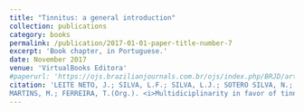 ```yaml
---
title: "Tinnitus: a general introduction"
collection: publications
category: books
permalink: /publication/2017-01-01-paper-title-number-7
excerpt: 'Book chapter, in Portuguese.'
date: November 2017
venue: 'VirtualBooks Editora'
#paperurl: 'https://ojs.brazilianjournals.com.br/ojs/index.php/BRJD/article/view/54617'
citation: 'LEITE NETO, J.; SILVA, L.F.; SILVA, L.J.; SOTERO SILVA, N.; ARAUJO, R.J.S. &quot;Tinnitus: a general introduction.&quot; In: ROSA, M.;
MARTINS, M.; FERREIRA, T.(Org.). <i>Multidiciplinarity in favor of tinnitus</i>. 1ed. Pará de Minas: VirtualBooks Editora, 2017, v. , p.16-28'
---
```

